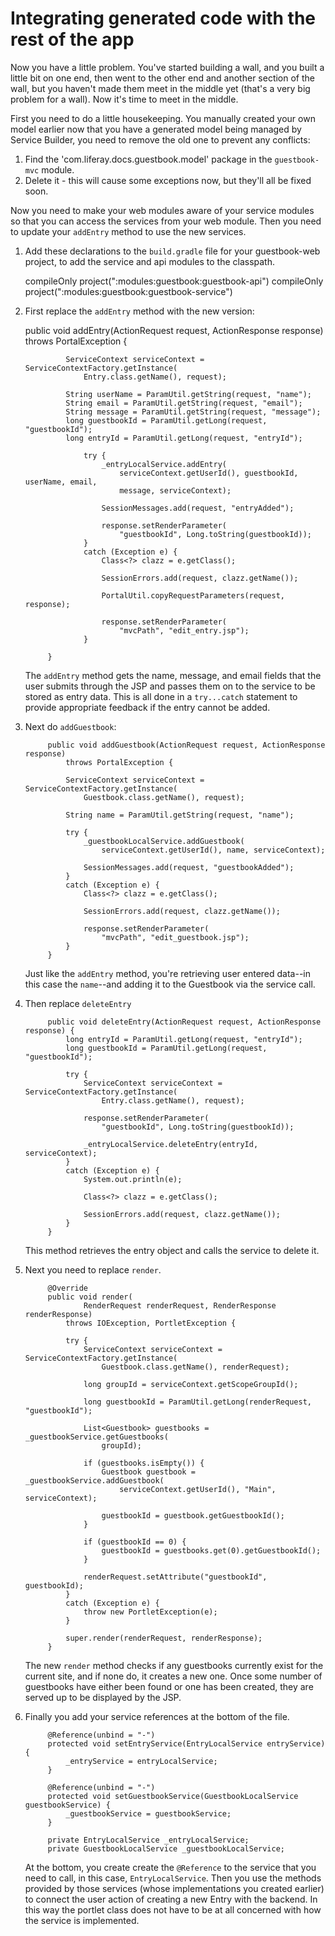 # Integrating generated code with the rest of the app

Now you have a little problem. You've started building a wall, and you built a 
little bit on one end, then went to the other end and another section of the 
wall, but you haven't made them meet in the middle yet (that's a very big 
problem for a wall). Now it's time to meet in the middle.

First you need to do a little housekeeping. You manually created your own model 
earlier now that you have a generated model being managed by Service Builder, 
you need to remove the old one to prevent any conflicts:

1. Find the 'com.liferay.docs.guestbook.model' package in the `guestbook-mvc` 
    module.
2. Delete it - this will cause some exceptions now, but they'll all be fixed 
    soon.

Now you need to make your web modules aware of your service modules so that 
you can access the services from your web module. Then you need to update your `addEntry` method to use the new services.

1. Add these declarations to the `build.gradle` file for your guestbook-web 
    project, to add the service and api modules to the classpath.

    compileOnly project(":modules:guestbook:guestbook-api")
	compileOnly project(":modules:guestbook:guestbook-service")


2. First replace the `addEntry` method with the new version:

	public void addEntry(ActionRequest request, ActionResponse response)
				throws PortalException {

				ServiceContext serviceContext = ServiceContextFactory.getInstance(
					Entry.class.getName(), request);

				String userName = ParamUtil.getString(request, "name");
				String email = ParamUtil.getString(request, "email");
				String message = ParamUtil.getString(request, "message");
				long guestbookId = ParamUtil.getLong(request, "guestbookId");
				long entryId = ParamUtil.getLong(request, "entryId");

					try {
						_entryLocalService.addEntry(
							serviceContext.getUserId(), guestbookId, userName, email,
							message, serviceContext);

						SessionMessages.add(request, "entryAdded");

						response.setRenderParameter(
							"guestbookId", Long.toString(guestbookId));
					}
					catch (Exception e) {
						Class<?> clazz = e.getClass();

						SessionErrors.add(request, clazz.getName());

						PortalUtil.copyRequestParameters(request, response);

						response.setRenderParameter(
							"mvcPath", "edit_entry.jsp");
					}
			
			}

    The `addEntry` method gets the name, message, and email fields that the 
	user submits through the JSP and passes them on to the service to be stored 
	as entry data. This is all done in a `try...catch` statement to provide
	appropriate feedback if the entry cannot be added.
	
3. Next do `addGuestbook`:

			public void addGuestbook(ActionRequest request, ActionResponse response)
				throws PortalException {

				ServiceContext serviceContext = ServiceContextFactory.getInstance(
					Guestbook.class.getName(), request);

				String name = ParamUtil.getString(request, "name");

				try {
					_guestbookLocalService.addGuestbook(
						serviceContext.getUserId(), name, serviceContext);

					SessionMessages.add(request, "guestbookAdded");
				}
				catch (Exception e) {
					Class<?> clazz = e.getClass();

					SessionErrors.add(request, clazz.getName());

					response.setRenderParameter(
						"mvcPath", "edit_guestbook.jsp");
				}
			}

    Just like the `addEntry` method, you're retrieving user entered data--in this case the `name`--and adding it to the Guestbook via the service call.
		
4. Then replace `deleteEntry`

			public void deleteEntry(ActionRequest request, ActionResponse response) {
				long entryId = ParamUtil.getLong(request, "entryId");
				long guestbookId = ParamUtil.getLong(request, "guestbookId");

				try {
					ServiceContext serviceContext = ServiceContextFactory.getInstance(
						Entry.class.getName(), request);

					response.setRenderParameter(
						"guestbookId", Long.toString(guestbookId));

					_entryLocalService.deleteEntry(entryId, serviceContext);
				}
				catch (Exception e) {
					System.out.println(e);

					Class<?> clazz = e.getClass();

					SessionErrors.add(request, clazz.getName());
				}
			}

    This method retrieves the entry object and calls the service to delete it.

5. Next you need to replace `render`.

			@Override
			public void render(
					RenderRequest renderRequest, RenderResponse renderResponse)
				throws IOException, PortletException {

				try {
					ServiceContext serviceContext = ServiceContextFactory.getInstance(
						Guestbook.class.getName(), renderRequest);

					long groupId = serviceContext.getScopeGroupId();

					long guestbookId = ParamUtil.getLong(renderRequest, "guestbookId");

					List<Guestbook> guestbooks = _guestbookService.getGuestbooks(
						groupId);

					if (guestbooks.isEmpty()) {
						Guestbook guestbook = _guestbookService.addGuestbook(
							serviceContext.getUserId(), "Main", serviceContext);

						guestbookId = guestbook.getGuestbookId();
					}

					if (guestbookId == 0) {
						guestbookId = guestbooks.get(0).getGuestbookId();
					}

					renderRequest.setAttribute("guestbookId", guestbookId);
				}
				catch (Exception e) {
					throw new PortletException(e);
				}

				super.render(renderRequest, renderResponse);
			}

	The new `render` method checks if any guestbooks currently exist for the 
	current site, and if none do, it creates a new one. Once some number of
	guestbooks have either been found or one has been created, they are served 
	up to be displayed by the JSP.

6. Finally you add your service references at the bottom of the file.

			@Reference(unbind = "-")
			protected void setEntryService(EntryLocalService entryService) {
				_entryService = entryLocalService;
			}

			@Reference(unbind = "-")
			protected void setGuestbookService(GuestbookLocalService guestbookService) {
				_guestbookService = guestbookService;
			}

			private EntryLocalService _entryLocalService;
			private GuestbookLocalService _guestbookLocalService;
	
		

    At the bottom, you create create the `@Reference` to the service that you 
	need to call, in this case, `EntryLocalService`. Then you use the methods 
	provided by those services (whose implementations you created earlier) to 
	connect the user action of creating a new Entry with the backend. In this 
	way the portlet class does not have to be at all concerned with how the 
	service is implemented.
	